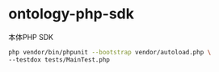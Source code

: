 # ontology-php-sdk
本体PHP SDK


```bash
php vendor/bin/phpunit --bootstrap vendor/autoload.php \
--testdox tests/MainTest.php
```
